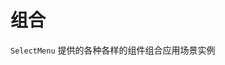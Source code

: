# 组合

<script setup>
import {
  MenuGroupWithSearch
} from '@/script/selectmenu/combination'
</script>

`SelectMenu` 提供的各种各样的组件组合应用场景实例


<MenuGroupWithSearch />
